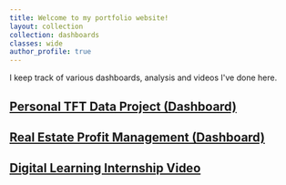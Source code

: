 ```yaml
---
title: Welcome to my portfolio website!
layout: collection
collection: dashboards
classes: wide
author_profile: true
---
```


I keep track of various dashboards, analysis and videos I've done here.

## [Personal TFT Data Project (Dashboard)](https://meng-kiat.github.io/dashboards/TFT%20EDA/)

## [Real Estate Profit Management (Dashboard)](https://meng-kiat.github.io/dashboards/Watershed%20Dashboard/)

## [Digital Learning Internship Video](https://meng-kiat.github.io/videos/2025-25-03-First/)